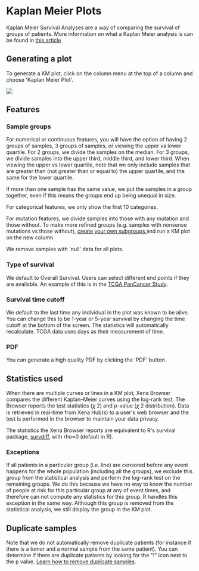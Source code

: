 # Kaplan Meier Plots

Kaplan Meier Survival Analyses are a way of comparing the survival of groups of patients. More information on what a Kaplan Meier analysis is can be found in [this article](http://www.ncbi.nlm.nih.gov/pmc/articles/PMC3932959/)

## Generating a plot

To generate a KM plot, click on the column menu at the top of a column and choose 'Kaplan Meier Plot'. 

![](../.gitbook/assets/atacseqfgd4km.gif)

## Features

### Sample groups

For numerical or continuous features, you will have the option of having 2 groups of samples, 3 groups of samples, or viewing the upper vs lower quartile. For 2 groups, we divide the samples on the median. For 3 groups, we divide samples into the upper third, middle third, and lower third. When viewing the upper vs lower quartile, note that we only include samples that are greater than \(not greater than or equal to\) the upper quartile, and the same for the lower quartile.

If more than one sample has the same value, we put the samples in a group together, even if this means the groups end up being unequal in size.

For categorical features, we only show the first 10 categories.

For mutation features, we divide samples into those with any mutation and those without. To make more refined groups \(e.g. samples with nonsense mutations vs those without\), [create your own subgroups ](filter-and-subgrouping/)and run a KM plot on the new column

We remove samples with 'null' data for all plots.

### Type of survival

We default to Overall Survival. Users can select different end points if they are available. An example of this is in the [TCGA PanCancer Study](https://xenabrowser.net/heatmap/?bookmark=bdfafba0e4256523a202948e8fa5d26c).

### Survival time cutoff

We default to the last time any individual in the plot was known to be alive. You can change this to be 1-year or 5-year survival by changing the time cutoff at the bottom of the screen. The statistics will automatically recalculate. TCGA data uses days as their measurement of time.

### PDF

You can generate a high quality PDF by clicking the 'PDF' button.

## Statistics used

When there are multiple curves or lines in a KM plot, Xena Browser compares the different Kaplan–Meier curves using the log-rank test. The Browser reports the test statistics \(𝜒 2\) and p-value \(𝜒 2 distribution\). Data is retrieved in real-time from Xena Hub\(s\) to a user's web browser and the test is performed in the browser to maintain your data privacy.

The statistics the Xena Browser reports are equivalent to R's survival package, [survdiff](https://stat.ethz.ch/R-manual/R-devel/library/survival/html/survdiff.html), with rho=0 \(default in R\).

### **Exceptions**

If all patients in a particular group \(i.e. line\) are censored before any event happens for the whole population \(including all the groups\), we exclude this group from the statistical analysis and perform the log-rank test on the remaining groups. We do this because we have no way to know the number of people at risk for this particular group at any of event times, and therefore can not compute any statistics for this group. R handles this exception in the same way. Although this group is removed from the statistical analysis, we still display the group in the KM plot.

## Duplicate samples

Note that we do not automatically remove duplicate patients \(for instance if there is a tumor and a normal sample from the same patient\). You can determine if there are duplicate patients by looking for the "!" icon next to the p value. [Learn how to remove duplicate samples](../how-do-i/how-do-i-remove-duplicate-samples-from-a-km-plot.md).

